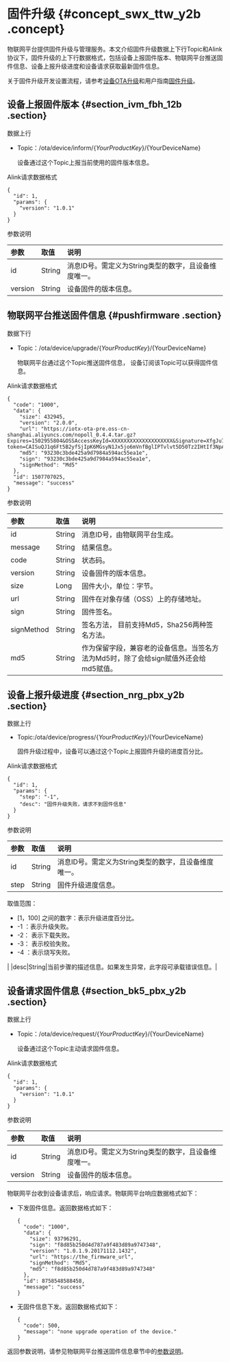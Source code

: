 # 固件升级 {#concept_swx_ttw_y2b .concept}

物联网平台提供固件升级与管理服务。本文介绍固件升级数据上下行Topic和Alink协议下，固件升级的上下行数据格式，包括设备上报固件版本、物联网平台推送固件信息、设备上报升级进度和设备请求获取最新固件信息。

关于固件升级开发设置流程，请参考[设备OTA升级](intl.zh-CN/设备端开发指南/设备OTA升级.md#)和用户指南[固件升级](../../../../intl.zh-CN/用户指南/监控运维/固件升级.md#)。

## 设备上报固件版本 {#section_ivm_fbh_12b .section}

数据上行

-   Topic：/ota/device/inform/$\{YourProductKey\}/$\{YourDeviceName\}

    设备通过这个Topic上报当前使用的固件版本信息。


Alink请求数据格式

``` {#codeblock_ibu_7x9_gm7}
{
  "id": 1,
  "params": {
    "version": "1.0.1"
  }
}
```

参数说明

|参数|取值|说明|
|:-|:-|:-|
|id|String|消息ID号。需定义为String类型的数字，且设备维度唯一。|
|version|String|设备固件的版本信息。|

## 物联网平台推送固件信息 {#pushfirmware .section}

数据下行

-   Topic：/ota/device/upgrade/$\{YourProductKey\}/$\{YourDeviceName\}

    物联网平台通过这个Topic推送固件信息， 设备订阅该Topic可以获得固件信息。


Alink请求数据格式

``` {#codeblock_xpx_rmr_rh6}
{
  "code": "1000",
  "data": {
    "size": 432945,
    "version": "2.0.0",
    "url": "https://iotx-ota-pre.oss-cn-shanghai.aliyuncs.com/nopoll_0.4.4.tar.gz?Expires=1502955804&OSSAccessKeyId=XXXXXXXXXXXXXXXXXXXX&Signature=XfgJu7P6DWWejstKJgXJEH0qAKU%3D&security-token=CAISuQJ1q6Ft5B2yfSjIpK6MGsyN1Jx5jo6mVnfBglIPTvlvt5D50Tz2IHtIf3NpAusdsv03nWxT7v4flqFyTINVAEvYZJOPKGrGR0DzDbDasumZsJbo4f%2FMQBqEaXPS2MvVfJ%2BzLrf0ceusbFbpjzJ6xaCAGxypQ12iN%2B%2Fr6%2F5gdc9FcQSkL0B8ZrFsKxBltdUROFbIKP%2BpKWSKuGfLC1dysQcO1wEP4K%2BkkMqH8Uic3h%2Boy%2BgJt8H2PpHhd9NhXuV2WMzn2%2FdtJOiTknxR7ARasaBqhelc4zqA%2FPPlWgAKvkXba7aIoo01fV4jN5JXQfAU8KLO8tRjofHWmojNzBJAAPpYSSy3Rvr7m5efQrrybY1lLO6iZy%2BVio2VSZDxshI5Z3McKARWct06MWV9ABA2TTXXOi40BOxuq%2B3JGoABXC54TOlo7%2F1wTLTsCUqzzeIiXVOK8CfNOkfTucMGHkeYeCdFkm%2FkADhXAnrnGf5a4FbmKMQph2cKsr8y8UfWLC6IzvJsClXTnbJBMeuWIqo5zIynS1pm7gf%2F9N3hVc6%2BEeIk0xfl2tycsUpbL2FoaGk6BAF8hWSWYUXsv59d5Uk%3D",
    "md5": "93230c3bde425a9d7984a594ac55ea1e",
    "sign": "93230c3bde425a9d7984a594ac55ea1e",
    "signMethod": "Md5"
  },
  "id": 1507707025,
  "message": "success"
}
```

参数说明

|参数|取值|说明|
|:-|:-|:-|
|id|String|消息ID号，由物联网平台生成。|
|message|String|结果信息。|
|code|String|状态码。|
|version|String|设备固件的版本信息。|
|size|Long|固件大小，单位：字节。|
|url|String|固件在对象存储（OSS）上的存储地址。|
|sign|String|固件签名。|
|signMethod|String|签名方法， 目前支持Md5，Sha256两种签名方法。|
|md5|String|作为保留字段，兼容老的设备信息。当签名方法为Md5时，除了会给sign赋值外还会给md5赋值。|

## 设备上报升级进度 {#section_nrg_pbx_y2b .section}

数据上行

-   Topic:/ota/device/progress/$\{YourProductKey\}/$\{YourDeviceName\}

    固件升级过程中，设备可以通过这个Topic上报固件升级的进度百分比。


Alink请求数据格式

``` {#codeblock_u7m_hla_ksg}
{
  "id": 1,
  "params": {
    "step": "-1",
    "desc": "固件升级失败，请求不到固件信息"
  }
}
```

参数说明

|参数|取值|说明|
|:-|:-|:-|
|id|String|消息ID号。需定义为String类型的数字，且设备维度唯一。|
|step|String| 固件升级进度信息。

 取值范围：

-   \[1，100\] 之间的数字：表示升级进度百分比。
-   -1 ：表示升级失败。
-   -2： 表示下载失败。
-   -3： 表示校验失败。
-   -4 ：表示烧写失败。

 |
|desc|String|当前步骤的描述信息。如果发生异常，此字段可承载错误信息。|

## 设备请求固件信息 {#section_bk5_pbx_y2b .section}

数据上行

-   Topic：/ota/device/request/$\{YourProductKey\}/$\{YourDeviceName\}

    设备通过这个Topic主动请求固件信息。


Alink请求数据格式

``` {#codeblock_4un_96j_ecf}
{
  "id": 1, 
  "params": {
    "version": "1.0.1"
  }
}
```

参数说明

|参数|取值|说明|
|:-|:-|:-|
|id|String|消息ID号。需定义为String类型的数字，且设备维度唯一。|
|version|String|设备固件的版本信息。|

物联网平台收到设备请求后，响应请求。物联网平台响应数据格式如下：

-   下发固件信息。返回数据格式如下：

    ``` {#codeblock_oig_j8c_98j}
    {
      "code": "1000", 
      "data": {
        "size": 93796291, 
        "sign": "f8d85b250d4d787a9f483d89a9747348", 
        "version": "1.0.1.9.20171112.1432", 
        "url": "https://the_firmware_url", 
        "signMethod": "Md5", 
        "md5": "f8d85b250d4d787a9f483d89a9747348"
      }, 
      "id": 8758548588458, 
      "message": "success"
    }
    ```

-   无固件信息下发。返回数据格式如下：

    ``` {#codeblock_ima_ap8_o0d}
    {
      "code": 500, 
      "message": "none upgrade operation of the device."
    }
    ```


返回参数说明，请参见物联网平台推送固件信息章节中的[参数说明](#)。

